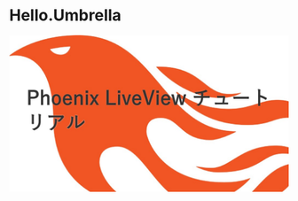 # Hello.Umbrella

<a href="https://speakerdeck.com/ne_sachirou/phoenix-liveview-tiyutoriaru" title="Phoenix LiveView チュートリアル"><img alt="Phoenix LiveView チュートリアル" src="phoenix-liveview-tiyutoriaru.jpg"></a>
